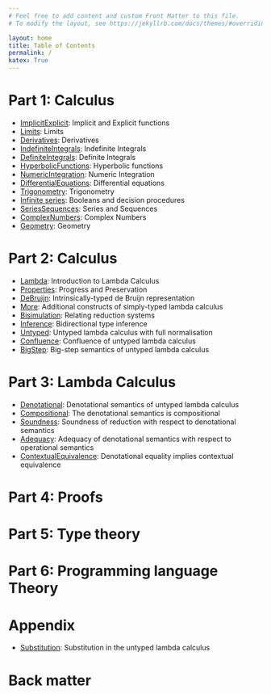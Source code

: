 ```yaml
---
# Feel free to add content and custom Front Matter to this file.
# To modify the layout, see https://jekyllrb.com/docs/themes/#overriding-theme-defaults

layout: home
title: Table of Contents
permalink: /
katex: True
---
```



# Part 1: Calculus

- [ImplicitExplicit](ImplicitExplicit): Implicit and Explicit functions
- [Limits](#): Limits
- [Derivatives](#): Derivatives
- [IndefiniteIntegrals](#): Indefinite Integrals
- [DefiniteIntegrals](#): Definite Integrals
- [HyperbolicFunctions](#): Hyperbolic functions
- [NumericIntegration](#): Numeric Integration
- [DifferentialEquations](#): Differential equations
- [Trigonometry](#): Trigonometry
- [Infinite series](#): Booleans and decision procedures
- [SeriesSequences](#): Series and Sequences
- [ComplexNumbers](#): Complex Numbers
- [Geometry](#): Geometry

# Part 2: Calculus

- [Lambda](#): Introduction to Lambda Calculus
- [Properties](#): Progress and Preservation
- [DeBruijn](#): Intrinsically-typed de Bruijn representation
- [More](#): Additional constructs of simply-typed lambda calculus
- [Bisimulation](#): Relating reduction systems
- [Inference](#): Bidirectional type inference
- [Untyped](#): Untyped lambda calculus with full normalisation
- [Confluence](#): Confluence of untyped lambda calculus
- [BigStep](#): Big-step semantics of untyped lambda calculus

# Part 3: Lambda Calculus

- [Denotational](#): Denotational semantics of untyped lambda calculus
- [Compositional](#): The denotational semantics is compositional
- [Soundness](#): Soundness of reduction with respect to denotational semantics
- [Adequacy](#): Adequacy of denotational semantics with respect to operational semantics
- [ContextualEquivalence](#): Denotational equality implies contextual equivalence

# Part 4: Proofs

# Part 5: Type theory

# Part 6: Programming language Theory
# Appendix

- [Substitution](#): Substitution in the untyped lambda calculus

# Back matter
